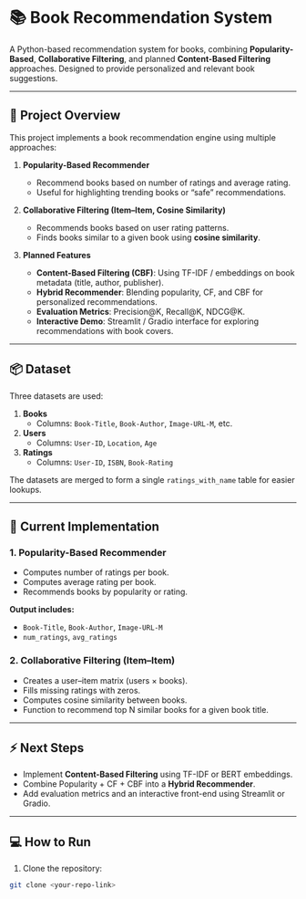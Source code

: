 
# 📚 Book Recommendation System

A Python-based recommendation system for books, combining **Popularity-Based**, **Collaborative Filtering**, and planned **Content-Based Filtering** approaches. Designed to provide personalized and relevant book suggestions.

---

## 🚀 Project Overview

This project implements a book recommendation engine using multiple approaches:

1. **Popularity-Based Recommender**
   - Recommend books based on number of ratings and average rating.
   - Useful for highlighting trending books or “safe” recommendations.

2. **Collaborative Filtering (Item–Item, Cosine Similarity)**
   - Recommends books based on user rating patterns.
   - Finds books similar to a given book using **cosine similarity**.

3. **Planned Features**
   - **Content-Based Filtering (CBF)**: Using TF-IDF / embeddings on book metadata (title, author, publisher).
   - **Hybrid Recommender**: Blending popularity, CF, and CBF for personalized recommendations.
   - **Evaluation Metrics**: Precision@K, Recall@K, NDCG@K.
   - **Interactive Demo**: Streamlit / Gradio interface for exploring recommendations with book covers.

---

## 📦 Dataset

Three datasets are used:

1. **Books**
   - Columns: `Book-Title`, `Book-Author`, `Image-URL-M`, etc.
2. **Users**
   - Columns: `User-ID`, `Location`, `Age`
3. **Ratings**
   - Columns: `User-ID`, `ISBN`, `Book-Rating`

The datasets are merged to form a single `ratings_with_name` table for easier lookups.

---

## 🔹 Current Implementation

### 1. Popularity-Based Recommender
- Computes number of ratings per book.
- Computes average rating per book.
- Recommends books by popularity or rating.

**Output includes:**
- `Book-Title`, `Book-Author`, `Image-URL-M`
- `num_ratings`, `avg_ratings`

### 2. Collaborative Filtering (Item–Item)
- Creates a user–item matrix (users × books).
- Fills missing ratings with zeros.
- Computes cosine similarity between books.
- Function to recommend top N similar books for a given book title.

---

## ⚡ Next Steps

- Implement **Content-Based Filtering** using TF-IDF or BERT embeddings.
- Combine Popularity + CF + CBF into a **Hybrid Recommender**.
- Add evaluation metrics and an interactive front-end using Streamlit or Gradio.

---

## 💻 How to Run

1. Clone the repository:
```bash
git clone <your-repo-link>
